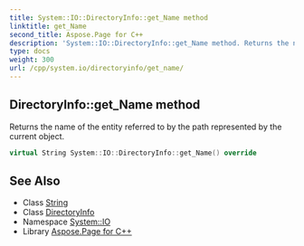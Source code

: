 ```yaml
---
title: System::IO::DirectoryInfo::get_Name method
linktitle: get_Name
second_title: Aspose.Page for C++
description: 'System::IO::DirectoryInfo::get_Name method. Returns the name of the entity referred to by the path represented by the current object in C++.'
type: docs
weight: 300
url: /cpp/system.io/directoryinfo/get_name/
---
```

## DirectoryInfo::get_Name method


Returns the name of the entity referred to by the path represented by the current object.

```cpp
virtual String System::IO::DirectoryInfo::get_Name() override
```

## See Also

* Class [String](../../../system/string/)
* Class [DirectoryInfo](../)
* Namespace [System::IO](../../)
* Library [Aspose.Page for C++](../../../)

